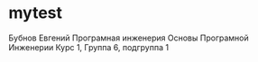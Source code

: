 # mytest
Бубнов 
Евгений
Програмная инженерия
Основы Програмной Инженерии
Курс 1, Группа 6, подгруппа 1
